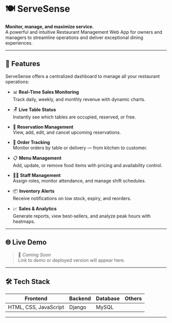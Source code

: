 # 🍽️ ServeSense

**Monitor, manage, and maximize service.**  
A powerful and intuitive Restaurant Management Web App for owners and managers to streamline operations and deliver exceptional dining experiences.

---

## 🚀 Features

ServeSense offers a centralized dashboard to manage all your restaurant operations:

- 📊 **Real-Time Sales Monitoring**  
  Track daily, weekly, and monthly revenue with dynamic charts.

- 🪑 **Live Table Status**  
  Instantly see which tables are occupied, reserved, or free.

- 📆 **Reservation Management**  
  View, add, edit, and cancel upcoming reservations.

- 🍔 **Order Tracking**  
  Monitor orders by table or delivery — from kitchen to customer.

- 📋 **Menu Management**  
  Add, update, or remove food items with pricing and availability control.

- 👨‍🍳 **Staff Management**  
  Assign roles, monitor attendance, and manage shift schedules.

- 📦 **Inventory Alerts**  
  Receive notifications on low stock, expiry, and reorders.

- 📈 **Sales & Analytics**  
  Generate reports, view best-sellers, and analyze peak hours with heatmaps.

---

## 🌐 Live Demo

> 🚧 *Coming Soon*  
> Link to demo or deployed version will appear here.

---

## 🛠️ Tech Stack

| Frontend     | Backend     | Database      | Others         |
|--------------|-------------|----------------|----------------|
| HTML, CSS, JavaScript     | Django | MySQL |  |

---


